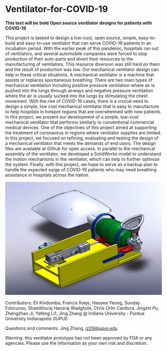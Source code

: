 # Ventilator-for-COVID-19

**This text will be bold**
__Open source ventilator designs for patients with COVID-19__

This project is tasked to design a low-cost, open source, simple, easy-to-build and easy-to-use ventilator that can serve COVID-19 patients in an incubation period. With the earlier peak of this pandemic, hospitals ran out of ventilators, and several automobile companies were forced to stop production of their auto-parts and divert their resources to the manufacturing of ventilators. This resource diversion was still hard on them and the result of production was low. Our mechanical ventilator design can help in these critical situations.
A mechanical ventilator is a machine that assists or replaces spontaneous breathing. There are two main types of mechanical ventilation including positive pressure ventilation where air is pushed into the lungs through airways and negative pressure ventilation where the air is usually sucked into the lungs by stimulating the chest movement. With the rise of COVID-19 cases, there is a crucial need to design a simple, low cost mechanical ventilator that is easy to manufacture to help hospitals in hotspot regions that are overwhelmed with new patients. In this project, we present our development of a simple, low-cost mechanical ventilator that performs similarly to conventional commercial medical devices. One of the objectives of this project aimed at supporting the treatment of coronavirus in regions where ventilator supplies are limited. In this project, we focused on refining, evaluating and testing the design of a mechanical ventilator that meets the demands of end users. The design files are available at Github for open access. In parallel to the mechanical assembly of the ventilator, we developed a SolidWorks model to understand the motion mechanisms in the ventilator, which can help to further optimize the system. Finally, with this project, we hope to serve as a backup plan to handle the expected surge of COVID-19 patients who may need breathing assistance in hospitals across the nation.

![Image of Ventilator CAD](https://github.com/jzhang73/Ventilator-for-COVID-19/blob/master/Ventilator%20CAD%20files/Capture1.JPG)

Contributors: Eli Kindomba, Francis Iloeje, Haoyee Yeong, Sunday Folorunso, Shambhuraj Hansraj Wadghule, Chris Orlin Cardoza, Jingzhi Pu, Zhengzhao Ji, Yafeng Li1, Jing Zhang @ Indiana University - Purdue University Indianapolis (IUPUI)

Questions and comments: Jing Zhang, jz29@iupui.edu

Warning: this ventilator prototype has not been approved by FDA or any agencies. Please use the information as your own risk and discretion. 
